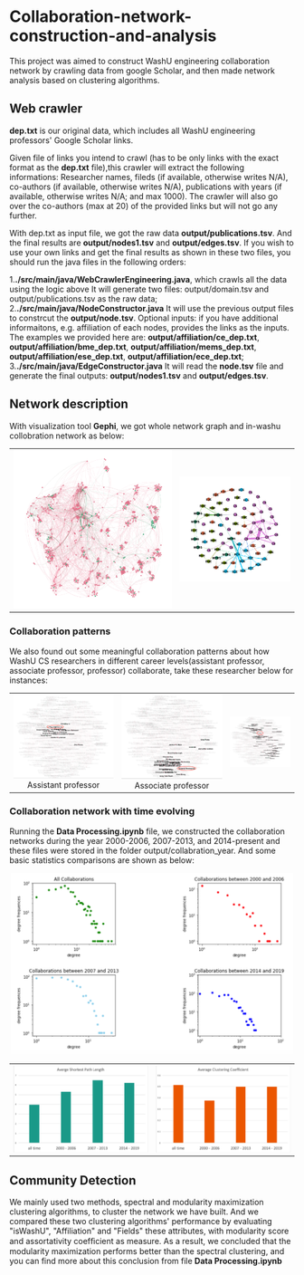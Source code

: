 # Collaboration-network-construction-and-analysis
This project was aimed to construct WashU engineering collaboration network by crawling data from google Scholar, and then made network analysis based on clustering algorithms.
## Web crawler
**dep.txt** is our original data, which includes all WashU engineering professors' Google Scholar links.  

Given file of links you intend to crawl (has to be only links with the exact format as the **dep.txt** file),this crawler will extract the following informations: Researcher names, fileds (if available, otherwise writes N/A), co-authors (if available, otherwise writes N/A), publications with years (if available, otherwise writes N/A; and max 1000). The crawler will also go over the co-authors (max at 20) of the provided links but will not go any further.  

With dep.txt as input file, we got the raw data **output/publications.tsv**. And the final results are **output/nodes1.tsv** and **output/edges.tsv**. If you wish to use your own links and get the final results as shown in these two files, you should run the java files in the following orders:

1.**./src/main/java/WebCrawlerEngineering.java**, which crawls all the data using the logic above It will generate two files: output/domain.tsv and output/publications.tsv as the raw data;   
2.**./src/main/java/NodeConstructor.java** It will use the previous output files to constrcut the **output/node.tsv**. Optional inputs: if you have additional informaitons, e.g. affiliation of each nodes, provides the links as the inputs. The examples we provided here are: **output/affiliation/ce_dep.txt**, **output/affiliation/bme_dep.txt**, **output/affiliation/mems_dep.txt**, **output/affiliation/ese_dep.txt**, **output/affiliation/ece_dep.txt**;  
3.**./src/main/java/EdgeConstructor.java** It will read the **node.tsv** file and generate the final outputs: **output/nodes1.tsv** and **output/edges.tsv**.

## Network description  
With visualization tool **Gephi**, we got whole network graph and in-washu collobration network as below:
<table>
    <tr>
      <td><center><img src="https://github.com/HzzzYJane/Collaboration-network-construction/blob/master/images/whole.png"/></center></td>
      <td><center><img src="https://github.com/HzzzYJane/Collaboration-network-construction/blob/master/images/in-washu.png"/></center></td>
    </tr>
</table>

### Collaboration patterns 
We also found out some meaningful collaboration patterns about how WashU CS researchers in different career levels(assistant professor, associate professor, professor) collaborate, take these researcher below for instances:
<table>
    <tr>
      <td><center><img src="https://github.com/HzzzYJane/Collaboration-network-construction/blob/master/images/assistant%20professor.png"/> Assistant professor </center></td>
      <td><center><img src="https://github.com/HzzzYJane/Collaboration-network-construction/blob/master/images/associate%20professor.png"/> Associate professor</center></td>
      <td><center><img src="https://github.com/HzzzYJane/Collaboration-network-construction/blob/master/images/professor.png"/></center></td>
    </tr>
</table> 

### Collaboration network with time evolving  
Running the **Data Processing.ipynb** file, we constructed the collaboration networks during the year 2000-2006, 2007-2013, and 2014-present and these files were stored in the folder output/collabration_year. And some basic statistics comparisons are shown as below:
<p align="center">
  <img width="500" height="320" src="https://github.com/HzzzYJane/Collaboration-network-construction/blob/master/images/dd.png" alt="Degree distribution throughout all the time and in every ﬁve years">
</p>

<table>
    <tr>
      <td><center><img src="https://github.com/HzzzYJane/Collaboration-network-construction/blob/master/images/sp.png"/></center></td>
      <td><center><img src="https://github.com/HzzzYJane/Collaboration-network-construction/blob/master/images/acc.png"/></center></td>
    </tr>
</table>

## Community Detection
We mainly used two methods, spectral and modularity maximization clustering algorithms, to cluster the network we have built. And we compared these two clustering algorithms' performance by evaluating "isWashU", "Affiliation" and "Fields" these attributes, with modularity score and assortativity coefﬁcient as measure. As a result, we concluded that the modularity maximization performs better than the spectral clustering, and you can find more about this conclusion from file **Data Processing.ipynb**

 
